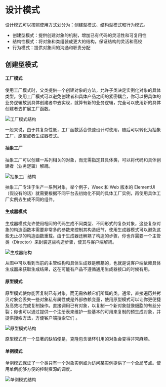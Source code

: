# 设计模式

设计模式可以按照使用方式划分为：创建型模式、结构型模式和行为模式。

* 创建型模式：提供创建对象的机制，增加已有代码的灵活性和可复用性
* 结构性模式：将对象和类组装成更大的结构，保证结构的灵活和高校
* 行为模式：提供对象间的沟通和职责分配  

## 创建型模式

#### 工厂模式

使用工厂模式时，父类提供一个创建对象的方法，允许子类决定实例化对象的具体类型。使用工厂模式可以避免创建者和具体产品之间的紧密耦合，你可以把具体的业务逻辑放到具体创建者中去实现，就算有新的业务逻辑，完全可以使用新的具体创建者去扩展工厂函数。

![[工厂模式结构](https://www.processon.com/diagraming/614ebac1637689481b65eb42)](https://mgear-image.oss-cn-shanghai.aliyuncs.com/image/other/1bcb390f-a1bf-4cb0-8511-de8cecea11ce.svg)

一般来说，由于其复杂性低，工厂函数适合快速设计时使用，随后可以转化为抽象工厂、原型或者生成器模式。

#### 抽象工厂

抽象工厂可以创建一系列相关的对象，而无需指定其具体类，可以将代码和具体创建者（业务逻辑）解耦。

![[抽象工厂结构](https://www.processon.com/diagraming/614ec5dd1efad403f372ff29)](https://mgear-image.oss-cn-shanghai.aliyuncs.com/image/other/a67af4bd-c5ff-472b-a6b4-2c4ea05460d4.svg)

抽象工厂专注于生产一系列对象，举个例子，Weex 和 Web 版本的 ElementUI（假设有的话）就需要根据不同平台去初始化不同的具体工厂实例，再使用具体工厂实例去生成不同的组件。

#### 生成器模式

生成器模式允许使用相同的代码生成不同类型、不同形式的复杂对象，这些复杂对象的构造函数本需要非常多的参数来控制其构造细节，使用生成器模式可以避免这些无止尽的构造函数重载。由于生成器还解耦了构造的步骤，你也许需要一个主管类（Director）来封装这些构造步骤，使其与客户端解耦。

<!-- ProcessOn 生成的 SVG 格式有些问题 -->
![[生成器结构](https://www.processon.com/diagraming/614ed017637689481b66191e)](https://mgear-image.oss-cn-shanghai.aliyuncs.com/image/other/bd255980-5c94-4d8a-8a6f-0b7149ade883.svg)

从图中可以看到当前的主管结构和具体生成器是解耦的，也就是说客户端依赖具体生成器来获取生成结果，这在可能有产品不遵循通用生成器接口的时候有用。

#### 原型模式

原型模式使你能否复制已有对象，而无需依赖它们所属的类。通常，直接遍历并拷贝对象会丢失一些对象私有属性或是外部依赖变量，使用原型模式可以让你更便捷及高效地完成复制操作。直接调用已有对象，以复制一个新对象就像细胞的有丝分裂；你也可以通过提供一个注册表来维护一些基本的可用来复制的预生成对象，并提供搜索方法，方便客户端搜索它们  。

![[原型模式结构](https://www.processon.com/diagraming/614edeb80e3e743114730791)](https://mgear-image.oss-cn-shanghai.aliyuncs.com/image/other/a719383a-7761-4a72-90b9-ac83da7b47d8.svg)

原型模式有一个显著的缺陷便是，克隆包含循环引用的对象会变得非常麻烦。

#### 单例模式

单例模式保证了一个类只有一个对象实例或为访问某实例提供了一个全局节点。使用单例能够方便的控制资源的调度。

![[单例模式结构](https://www.processon.com/diagraming/614ee4e7637689481b664044)](https://mgear-image.oss-cn-shanghai.aliyuncs.com/image/other/42fd4a01-5832-4c43-84c7-fda41402f2d4.svg)




